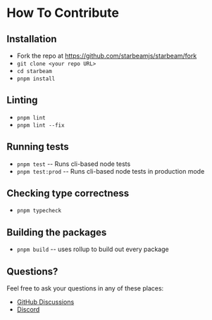 # How To Contribute

## Installation

* Fork the repo at https://github.com/starbeamjs/starbeam/fork
* `git clone <your repo URL>`
* `cd starbeam`
* `pnpm install`

## Linting

* `pnpm lint`
* `pnpm lint --fix`

## Running tests

* `pnpm test` -- Runs cli-based node tests
* `pnpm test:prod` -- Runs cli-based node tests in production mode

## Checking type correctness

* `pnpm typecheck`

## Building the packages

* `pnpm build` -- uses rollup to build out every package

## Questions?

Feel free to ask your questions in any of these places:

* [GitHub Discussions](https://github.com/starbeamjs/starbeam/discussions)
* [Discord](https://discord.gg/HXq3PMmj8A)
